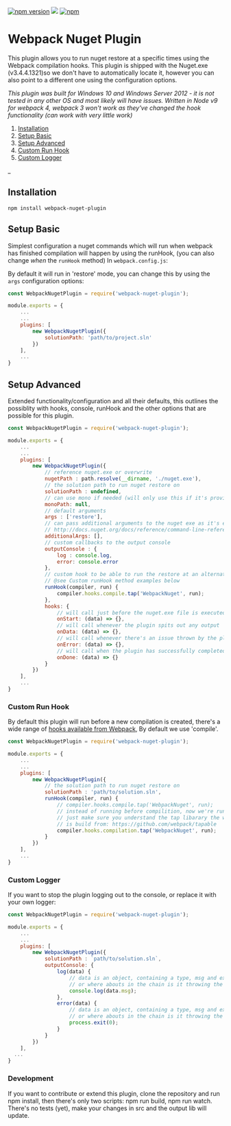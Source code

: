 [![npm version](https://badge.fury.io/js/webpack-nuget-plugin.svg)](https://badge.fury.io/js/webpack-nuget-plugin)
![](https://reposs.herokuapp.com/?path=1337programming/webpack-nuget-plugin)
[![npm](https://img.shields.io/npm/dm/webpack-nuget-plugin.svg)]()
# Webpack Nuget Plugin

This plugin allows you to run nuget restore at a specific times using the Webpack compilation hooks. This plugin is shipped with the Nuget.exe (v3.4.4.1321)so we don't have to automatically locate it, however you can also point to a different one using the configuration options.

_This plugin was built for Windows 10 and Windows Server 2012 - it is not tested in any other OS and most likely will have issues. Written in Node v9 for webpack 4, webpack 3 won't work as they've changed the hook functionality (can work with very little work)_


1. [Installation](#installation)
2. [Setup Basic](#setup-basic)
3. [Setup Advanced](#setup-advanced)
4. [Custom Run Hook](#custom-run-hook)
5. [Custom Logger](#custom-logger)

_
## Installation

`npm install webpack-nuget-plugin`

## Setup Basic

Simplest configuration a nuget commands which will run when webpack has finished compilation will happen by using the runHook, (you can also change _when_ the `runHook` method) In `webpack.config.js`:

By default it will run in 'restore' mode, you can change this by using the `args` configuration options:

```js
const WebpackNugetPlugin = require('webpack-nuget-plugin');

module.exports = {
    ...
    ...
    plugins: [
        new WebpackNugetPlugin({
            solutionPath: 'path/to/project.sln'
        })
    ],
    ...
}
```

## Setup Advanced

Extended functionality/configuration and all their defaults, this outlines the possiblity with hooks, console, runHook and the other options that are possible for this plugin.

```js
const WebpackNugetPlugin = require('webpack-nuget-plugin');

module.exports = {
    ...
    ...
    plugins: [
        new WebpackNugetPlugin({
            // reference nuget.exe or overwrite
            nugetPath : path.resolve(__dirname, './nuget.exe'),
            // the solution path to run nuget restore on
            solutionPath : undefined,
            // can use mono if needed (will only use this if it's provided)
            monoPath: null,
            // default arguments
            args : ['restore'],
            // can pass additional arguments to the nuget exe as it's executed
            // http://docs.nuget.org/docs/reference/command-line-reference
            additionalArgs: [],
            // custom callbacks to the output console
			outputConsole : {
				log : console.log,
				error: console.error
            },
            // custom hook to be able to run the restore at an alternate time instead of compile time
            // @see Custom runHook method examples below
			runHook(compiler, run) {
				compiler.hooks.compile.tap('WebpackNuget', run);
            },
            hooks: {
                // will call just before the nuget.exe file is executed
                onStart: (data) => {},
                // will call whenever the plugin spits out any output
                onData: (data) => {},
                // will call whenever there's an issue thrown by the plugin
                onError: (data) => {},
                // will call when the plugin has successfully completed
                onDone: (data) => {}
            }
        })
    ],
    ...
}
```

### Custom Run Hook
By default this plugin will run before a new compilation is created, there's a wide range of [hooks available from Webpack](https://webpack.js.org/api/compiler-hooks/), By default we use 'compile'.

```js
const WebpackNugetPlugin = require('webpack-nuget-plugin');

module.exports = {
    ...
    ...
    plugins: [
        new WebpackNugetPlugin({
            // the solution path to run nuget restore on
            solutionPath : 'path/to/solution.sln',
			runHook(compiler, run) {
                // compiler.hooks.compile.tap('WebpackNuget', run);
                // instead of running before compilition, now we're running after compilation
                // just make sure you understand the tap libarary the webpack's core hook functionality
                // is build from: https://github.com/webpack/tapable
                compiler.hooks.compilation.tap('WebpackNuget', run);
            }
        })
    ],
    ...
}
```

### Custom Logger
If you want to stop the plugin logging out to the console, or replace it with your own logger:

```js
const WebpackNugetPlugin = require('webpack-nuget-plugin');

module.exports = {
    ...
    ...
    plugins: [
        new WebpackNugetPlugin({
            solutionPath : `path/to/solution.sln`,
            outputConsole: {
                log(data) {
                    // data is an object, containing a type, msg and extra data like what project is sending the output, 
                    // or where abouts in the chain is it throwing the output
                    console.log(data.msg);
                },
                error(data) {
                    // data is an object, containing a type, msg and extra data like what project is sending the output, 
                    // or where abouts in the chain is it throwing the output
                    process.exit(0);
                }
            }
        })
    ],
  ...
}
```

### Development

If you want to contribute or extend this plugin, clone the repository and run npm install, then there's only two scripts: npm run build, npm run watch.
There's no tests (yet), make your changes in src and the output lib will update.
